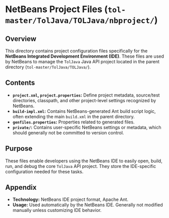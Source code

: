 # NetBeans Project Files (`tol-master/TolJava/TOLJava/nbproject/`)

## Overview

This directory contains project configuration files specifically for the **NetBeans Integrated Development Environment (IDE)**. These files are used by NetBeans to manage the `TolJava` Java API project located in the parent directory (`tol-master/TolJava/TOLJava/`).

## Contents

- **`project.xml`, `project.properties`:** Define project metadata, source/test directories, classpath, and other project-level settings recognized by NetBeans.
- **`build-impl.xml`:** Contains NetBeans-generated Ant build script logic, often extending the main `build.xml` in the parent directory.
- **`genfiles.properties`:** Properties related to generated files.
- **`private/`:** Contains user-specific NetBeans settings or metadata, which should generally not be committed to version control.

## Purpose

These files enable developers using the NetBeans IDE to easily open, build, run, and debug the core `TolJava` API project. They store the IDE-specific configuration needed for these tasks.

## Appendix

- **Technology:** NetBeans IDE project format, Apache Ant.
- **Usage:** Used automatically by the NetBeans IDE. Generally not modified manually unless customizing IDE behavior. 